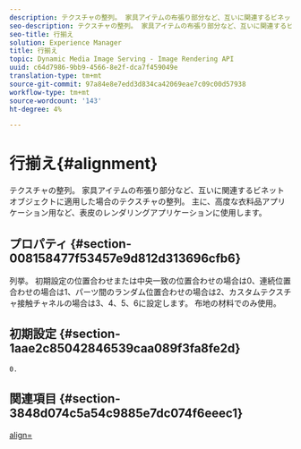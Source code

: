 ```yaml
---
description: テクスチャの整列。 家具アイテムの布張り部分など、互いに関連するビネットオブジェクトに適用した場合のテクスチャの整列。 主に、高度な衣料品アプリケーション用など、表皮のレンダリングアプリケーションに使用します。
seo-description: テクスチャの整列。 家具アイテムの布張り部分など、互いに関連するビネットオブジェクトに適用した場合のテクスチャの整列。 主に、高度な衣料品アプリケーション用など、表皮のレンダリングアプリケーションに使用します。
seo-title: 行揃え
solution: Experience Manager
title: 行揃え
topic: Dynamic Media Image Serving - Image Rendering API
uuid: c64d7986-9bb9-4566-8e2f-dca7f459049e
translation-type: tm+mt
source-git-commit: 97a84e8e7edd3d834ca42069eae7c09c00d57938
workflow-type: tm+mt
source-wordcount: '143'
ht-degree: 4%

---
```



# 行揃え{#alignment}

テクスチャの整列。 家具アイテムの布張り部分など、互いに関連するビネットオブジェクトに適用した場合のテクスチャの整列。 主に、高度な衣料品アプリケーション用など、表皮のレンダリングアプリケーションに使用します。

## プロパティ {#section-008158477f53457e9d812d313696cfb6}

列挙。 初期設定の位置合わせまたは中央一致の位置合わせの場合は0、連続位置合わせの場合は1、パーツ間のランダム位置合わせの場合は2、カスタムテクスチャ接触チャネルの場合は3、4、5、6に設定します。 布地の材料でのみ使用。

## 初期設定 {#section-1aae2c85042846539caa089f3fa8fe2d}

`0.`

## 関連項目 {#section-3848d074c5a54c9885e7dc074f6eeec1}

[align=](../../../../../ir-api/http-protocol/image-rendering-api-ref/c-ir-http-protocol-ref/c-ir-http-protocol-command-reference/r-ir-align.md#reference-4d63baa522ce42f9b15167ba34c5c6a7)
